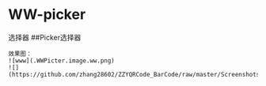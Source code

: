 # WW-picker
选择器
##Picker选择器
```
效果图：  
![www](.WWPicter.image.ww.png)
![](https://github.com/zhang28602/ZZYQRCode_BarCode/raw/master/Screenshots/scan.png)

```
